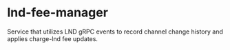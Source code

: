 # lnd-fee-manager
Service that utilizes LND gRPC events to record channel change history and applies charge-lnd fee updates.

